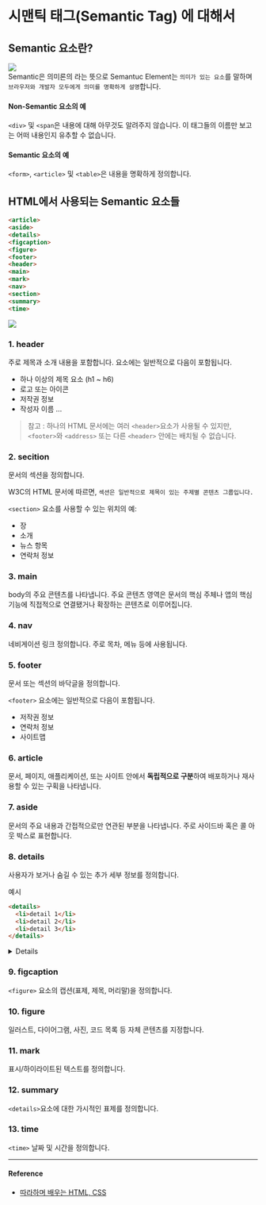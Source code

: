 # 시맨틱 태그(Semantic Tag) 에 대해서

## Semantic 요소란?
![](https://velog.velcdn.com/images/qorjiwon/post/4f1bd37c-94c5-4317-96ab-c359e0c6f6b9/image.png)
<br>
Semantic은 의미론의 라는 뜻으로
Semantuc Element는 `의미가 있는 요소`를 말하며 `브라우저와 개발자 모두에게 의미를 명확하게 설명`합니다.

#### Non-Semantic 요소의 예
```<div>``` 및 ```<span```은 내용에 대해 아무것도 알려주지 않습니다.
이 태그들의 이름만 보고는 어떠 내용인지 유추할 수 없습니다.

#### Semantic 요소의 예
```<form>```, ```<article>``` 및 ```<table>```은 내용을 명확하게 정의합니다.

## HTML에서 사용되는 Semantic 요소들
```html
<article>
<aside>
<details>
<figcaption>
<figure>
<footer>
<header>
<main>
<mark>
<nav>
<section>
<summary>
<time>
```
![](https://velog.velcdn.com/images/qorjiwon/post/89718869-376d-4be4-8bcc-2e0ceb308fd7/image.png)


### 1. header
주로 제목과 소개 내용을 포함합니다.
요소에는 일반적으로 다음이 포함됩니다.

- 하나 이상의 제목 요소 (h1 ~ h6)
- 로고 또는 아이콘
- 저작권 정보
- 작성자 이름
...

>참고 : 하나의 HTML 문서에는 여러 `<header>`요소가 사용될 수 있지만, `<footer>`와 `<address>` 또는 다른 `<header>` 안에는 배치될 수 없습니다.

  
### 2. secition
문서의 섹션을 정의합니다.

W3C의 HTML 문서에 따르면,
`섹션은 일반적으로 제목이 있는 주제별 콘텐츠 그룹입니다.`

```<section>``` 요소를 사용할 수 있는 위치의 예:
- 장
- 소개
- 뉴스 항목
- 연락처 정보

### 3. main
body의 주요 콘텐츠를 나타냅니다.
주요 콘텐츠 영역은 문서의 핵심 주체나 앱의 핵심 기능에 직접적으로 연결됐거나 확장하는 콘텐츠로 이루어집니다.

### 4. nav
네비게이션 링크 정의합니다.
주로 목차, 메뉴 등에 사용됩니다.

### 5. footer
문서 또는 섹션의 바닥글을 정의합니다.

```<footer>``` 요소에는 일반적으로 다음이 포함됩니다.
- 저작권 정보
- 연락처 정보
- 사이트맵

### 6. article
문서, 페이지, 애플리케이션, 또는 사이트 안에서 **독립적으로 구분**하여 배포하거나 재사용할 수 있는 구획을 나타냅니다.

### 7. aside
문서의 주요 내용과 간접적으로만 연관된 부분을 나타냅니다.
주로 사이드바 혹은 콜 아웃 박스로 표현합니다.

### 8. details
사용자가 보거나 숨길 수 있는 추가 세부 정보를 정의합니다.

예시
>
```html
<details>
  <li>detail 1</li>
  <li>detail 2</li>
  <li>detail 3</li>
</details>
```
<details>
  <li>detail 1</li>
  <li>detail 2</li>
  <li>detail 3</li>
</details>

### 9. figcaption
```<figure>``` 요소의 캡션(표제, 제목, 머리말)을 정의합니다.

### 10. figure
일러스트, 다이어그램, 사진, 코드 목록 등 자체 콘텐츠를 지정합니다.

### 11. mark
표시/하이라이트된 텍스트를 정의합니다.

### 12. summary
```<details>```요소에 대한 가시적인 표제를 정의합니다.

### 13. time
```<time>``` 날짜 및 시간을 정의합니다.

---

#### Reference

- [따라하며 배우는 HTML, CSS](https://www.inflearn.com/course/%EB%94%B0%EB%9D%BC%ED%95%98%EB%A9%B0-%EB%B0%B0%EC%9A%B0%EB%8A%94-html-css/dashboard)